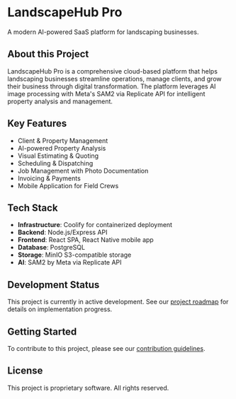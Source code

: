 # LandscapeHub Pro

A modern AI-powered SaaS platform for landscaping businesses.

## About this Project

LandscapeHub Pro is a comprehensive cloud-based platform that helps landscaping businesses streamline operations, manage clients, and grow their business through digital transformation. The platform leverages AI image processing with Meta's SAM2 via Replicate API for intelligent property analysis and management.

## Key Features

- Client & Property Management
- AI-powered Property Analysis
- Visual Estimating & Quoting
- Scheduling & Dispatching
- Job Management with Photo Documentation
- Invoicing & Payments
- Mobile Application for Field Crews

## Tech Stack

- **Infrastructure**: Coolify for containerized deployment
- **Backend**: Node.js/Express API
- **Frontend**: React SPA, React Native mobile app
- **Database**: PostgreSQL
- **Storage**: MinIO S3-compatible storage
- **AI**: SAM2 by Meta via Replicate API

## Development Status

This project is currently in active development. See our [project roadmap](../docs/TASKS.md) for details on implementation progress.

## Getting Started

To contribute to this project, please see our [contribution guidelines](.github/CONTRIBUTING.md).

## License

This project is proprietary software. All rights reserved.
